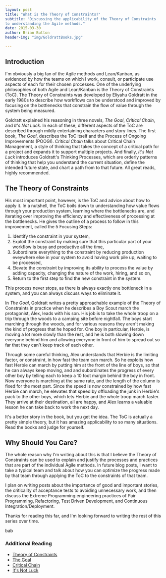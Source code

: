 ```yaml
---
layout: post
title: "What is the Theory of Constraints?"
subtitle: "Discussing the applicability of the Theory of Constraints
to understanding the Agile methods."
date: 2015-03-30
author: Brian Button
header-img: "img/GoldrattBooks.jpg"

---
```


Introduction
------------
I'm obviously a big fan of the Agile methods and Lean/Kanban, as
evidenced by how the teams on which I work, consult, or participate
use aspects of each for their chosen processes. One of the underlying
philosophies of both Agile and Lean/Kanban is the
Theory of Constraints (ToC). The Theory of Constraints was developed
by Eliyahu Goldratt in the early 1980s to describe how workflows
can be understood and improved by focusing on the bottlenecks that
constrain the flow of value through the system being measured.


Goldratt explained his reasoning in three novels, *The Goal*,
*Critical Chain*, and *It's Not Luck*. In each of these, different
aspects of the ToC are described through mildly entertaining
characters and story lines. The first book, *The Goal*, describes the
ToC itself and the Process of Ongoing Improvements (POOGI). *Critical
Chain* talks about Critical Chain Management, a style of thinking that
takes the concept of a critical path for a project and expands it to support
multiple projects. And finally, *It's Not Luck* introduces Goldratt's
Thinking Processes, which are orderly patterns of thinking that help
you understand the current situation, define the intended future state, and
chart a path from to that future. All great reads, highly recommended.

The Theory of Constraints
-------------------------
His most important point, however, is the ToC and advice about how to
apply it. In a nutshell, the ToC boils down to understanding how value flows through your production system, learning where the bottlenecks are, and iterating over improving the efficiency and effectiveness of processing at the bottlenecks. He gives the outline of a process to follow in this improvement, called the 5 Focusing Steps:

1. Identify the constraint in your system,
2. Exploit the constraint by making sure that this particular part of your workflow is busy and productive all the time,
3. Subordinate everything to the constraint by reducing production eveywhere  else in your system to avoid having work pile up, waiting to be processed,
4. Elevate the constraint by improving its ability to process the value by adding capacity, changing the nature of the work, hiring, and so on,
5. Return to the first step to find the new constraint in the system.

This process never stops, as there is always exactly one bottleneck in
a system, and you can always discuss ways to eliminate it.

In *The Goal*, Goldratt writes a pretty approachable example of the Theory of
Constraints in practice when he describes a Boy Scout march the
protagonist, Alex, leads with his son. His job is to take the whole
troop on a trip through the woods to a camping site before
nightfall. The boys start marching through the woods, and for various
reasons they aren't making the kind of progress that he hoped for. One
boy in particular, Herbie, is moving a lot more slowly than the rest,
and he is both slowing down everyone behind him and allowing everyone
in front of him to spread out so far that they can't keep track of
each other.

Through some careful thinking, Alex understands that Herbie is the
limiting factor, or constraint, in how fast the team can march. So he exploits how
fast Herbie can march by putting him at the front of the line of boys,
so that he can always keep moving, and and subordinates the progress
of every other boy by telling each to keep a 10
foot margin behind the boy in front. Now everyone is marching at the
same rate, and the length of the column is fixed for the most
part. Since the speed is now constrained by how fast Herbie can march,
he elevates that speed by offloading the junk in Herbie's pack to the
other boys, which lets Herbie and the whole troop march faster. They
arrive at their destination, all are happy, and Alex learns a valuable
lesson he can take back to work the next day.

It's a better story in the book, but you get the idea. The ToC is
actually a pretty simple theory, but it has amazing applicability to
so many situations. Read the books and judge for yourself.

Why Should You Care?
--------------------
The whole reason why I'm writing about this is that I believe the
Theory of Constraints can be used to explain and justify the processes
and practices that are part of the individual Agile methods. In future
blog posts, I want to take a typical team and talk about how you can
optimize the progress made by that team through applying the ToC to
the constraints of that team.

I plan on writing posts about the importance of good and important
stories, the criticality of acceptance tests to avoiding unnecessary
work, and then discuss the Extreme Programming engineering practices
of Pair Programming, Refactoring, Test Driven Development, and
Continuous Integration/Deployment.

Thanks for reading this far, and I'm looking forward to writing the
rest of this series over time.

bab

### Additional Reading
* [Theory of Constraints](http://www.leanproduction.com/theory-of-constraints.html)
* [The Goal](http://www.amazon.com/The-Goal-Process-Ongoing-Improvement/dp/0884271951)
* [Critical Chain](http://www.amazon.com/Goal-Process-Ongoing-Improvement/dp/0884271951/ref=sr_1_2_twi_2_pap?s=books&ie=UTF8&qid=1426361375&sr=1-2&keywords=critical+chain)
* [It's Not Luck](http://www.amazon.com/Its-Not-Luck-Eliyahu-Goldratt/dp/0884271153/ref=pd_bxgy_b_img_z)
